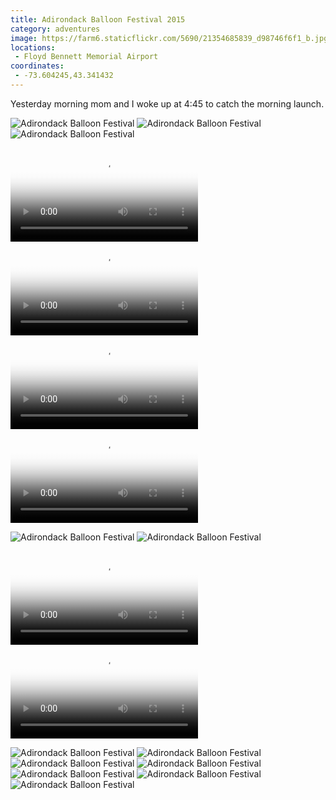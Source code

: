 ```yaml
---
title: Adirondack Balloon Festival 2015
category: adventures
image: https://farm6.staticflickr.com/5690/21354685839_d98746f6f1_b.jpg
locations:
 - Floyd Bennett Memorial Airport
coordinates:
 - -73.604245,43.341432
---
```


Yesterday morning mom and I woke up at 4:45 to catch the morning launch.

<div class="photos">
<img src="https://farm1.staticflickr.com/634/21550343211_d15c515f86_b.jpg" class="img-wide" alt="Adirondack Balloon Festival">
<img src="https://farm6.staticflickr.com/5807/20918828904_717db56fab_b.jpg" class="img-tall" alt="Adirondack Balloon Festival">
<img src="https://farm1.staticflickr.com/761/21353546370_2f2d5d8553_b.jpg" alt="Adirondack Balloon Festival">


<!-- tall video -->

<video src="https://www.flickr.com/photos/katydecorah/20920502963/play/site/48a22a95c5/" poster="https://farm6.staticflickr.com/5696/20920502963_48a22a95c5.jpg" controls="" class="img-fourths"></video> <video src="https://www.flickr.com/photos/katydecorah/20918858404/play/site/2472db735c/"  poster="https://farm1.staticflickr.com/646/20918858404_2472db735c_b.jpg" controls="" class="img-fourths"></video> <video src="https://www.flickr.com/photos/katydecorah/21354718679/play/site/9327a63bc5/" poster="https://farm1.staticflickr.com/645/21354718679_9327a63bc5_b.jpg" controls="" class="img-fourths"></video> <video src="https://www.flickr.com/photos/katydecorah/21354718809/play/site/5ff5787d3e/" poster="https://farm1.staticflickr.com/661/21354718809_5ff5787d3e_b.jpg" controls="" class="img-fourths"></video>

<img src="https://farm6.staticflickr.com/5690/21354685839_d98746f6f1_b.jpg" class="img-half" alt="Adirondack Balloon Festival">
<img src="https://farm6.staticflickr.com/5625/21541590785_96b3c90ba7_b.jpg" class="img-half" alt="Adirondack Balloon Festival">

<!-- video -->
<video src="https://www.flickr.com/photos/katydecorah/21354711029/play/hd/6e340d1a71/" poster="https://farm6.staticflickr.com/5785/21354711029_6e340d1a71_b.jpg" controls="" class="img-half"></video> <video src="https://www.flickr.com/photos/katydecorah/20920502883/play/hd/e66a945629/" poster="https://farm6.staticflickr.com/5733/20920502883_e66a945629_b.jpg" controls="" class="img-half"></video>

<img src="https://farm1.staticflickr.com/573/21530409792_3800c94419_b.jpg" class="img-half" alt="Adirondack Balloon Festival">
<img src="https://farm1.staticflickr.com/624/21541593415_41f0a236ca_b.jpg" class="img-half" alt="Adirondack Balloon Festival">


<img src="https://farm1.staticflickr.com/588/21515383966_c50d0bbeb2_b.jpg" alt="Adirondack Balloon Festival">

<img src="https://farm1.staticflickr.com/657/20920473113_94220982fd_b.jpg" class="img-wide" alt="Adirondack Balloon Festival">
<img src="https://farm6.staticflickr.com/5722/21354688239_d71ffe12f0_b.jpg" class="img-tall" alt="Adirondack Balloon Festival">

<img src="https://farm6.staticflickr.com/5835/21550339951_6aafc9820b_b.jpg" class="img-half" alt="Adirondack Balloon Festival">
<img src="https://farm6.staticflickr.com/5757/21353547320_67f0b40650_b.jpg" class="img-half" alt="Adirondack Balloon Festival">
</div>
